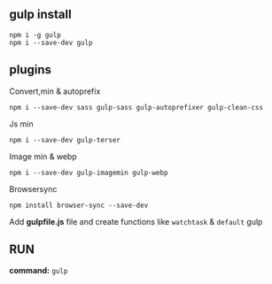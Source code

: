 ## gulp install

    npm i -g gulp
    npm i --save-dev gulp

## plugins

Convert,min & autoprefix

    npm i --save-dev sass gulp-sass gulp-autoprefixer gulp-clean-css

Js min

    npm i --save-dev gulp-terser

Image min & webp

    npm i --save-dev gulp-imagemin gulp-webp

Browsersync

    npm install browser-sync --save-dev

Add **gulpfile.js** file and create functions like `watchtask` & `default` gulp

## RUN
**command:** `gulp`

